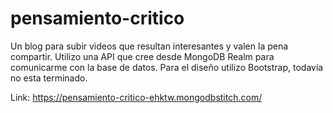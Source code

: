 # pensamiento-critico

Un blog para subir videos que resultan interesantes y valen la pena compartir. Utilizo una API que cree desde MongoDB Realm para comunicarme con la base de datos. Para el diseño utilizo Bootstrap, todavía no esta terminado.

Link:
https://pensamiento-critico-ehktw.mongodbstitch.com/
